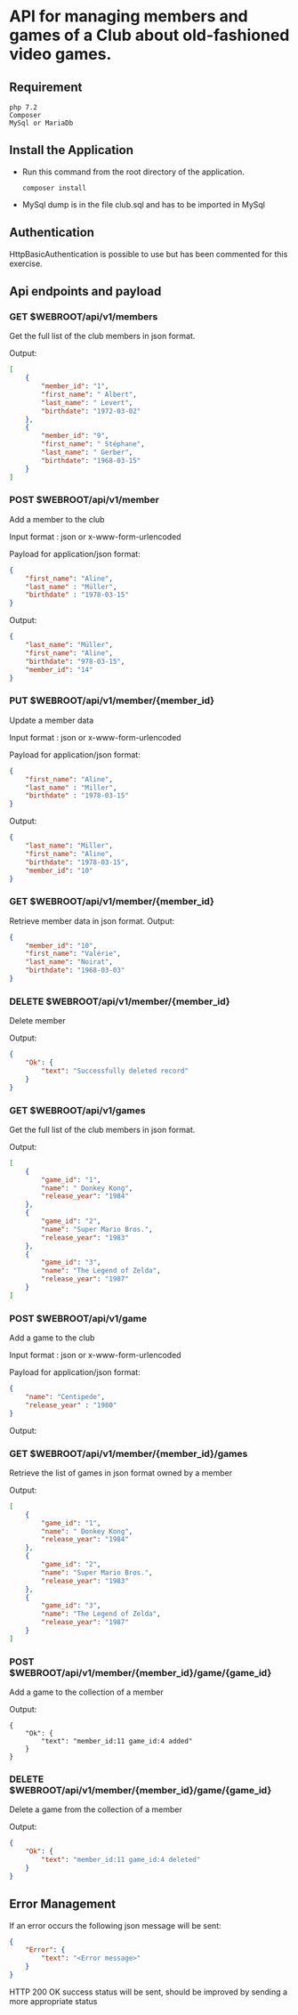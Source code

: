 # API for managing members and games of a Club about old-fashioned video games.

## Requirement

    php 7.2
    Composer
    MySql or MariaDb
## Install the Application

* Run this command from the root directory of the application.

      composer install
* MySql dump is in the file club.sql and has to be imported in MySql
## Authentication
HttpBasicAuthentication is possible to use but has been commented for this exercise.
## Api endpoints and payload

### GET $WEBROOT/api/v1/members
Get the full list of the club members in json format.

Output:
```json
[
    {
        "member_id": "1",
        "first_name": " Albert",
        "last_name": " Levert",
        "birthdate": "1972-03-02"
    },
    {
        "member_id": "9",
        "first_name": " Stéphane",
        "last_name": " Gerber",
        "birthdate": "1968-03-15"
    }
]
```
### POST $WEBROOT/api/v1/member
Add a member to the club

Input format : json or x-www-form-urlencoded

Payload for application/json format: 
```json
{
	"first_name": "Aline",
	"last_name" : "Müller",
	"birthdate" : "1978-03-15"
}
```
Output:
```json
{
    "last_name": "Müller",
    "first_name": "Aline",
    "birthdate": "978-03-15",
    "member_id": "14"
}
```

### PUT $WEBROOT/api/v1/member/{member_id}
Update a member data

Input format : json or x-www-form-urlencoded

Payload for application/json format: 
```json
{
	"first_name": "Aline",
	"last_name" : "Miller",
	"birthdate" : "1978-03-15"
}
```
Output:
```json
{
    "last_name": "Miller",
    "first_name": "Aline",
    "birthdate": "1978-03-15",
    "member_id": "10"
}
```
### GET $WEBROOT/api/v1/member/{member_id}
Retrieve member data in json format.
Output:
```json
{
    "member_id": "10",
    "first_name": "Valérie",
    "last_name": "Noirat",
    "birthdate": "1968-03-03"
}
```

### DELETE $WEBROOT/api/v1/member/{member_id}
Delete member

Output:
```json
{
    "Ok": {
        "text": "Successfully deleted record"
    }
}
```
### GET $WEBROOT/api/v1/games
Get the full list of the club members in json format.

Output:
```json
[
    {
        "game_id": "1",
        "name": " Donkey Kong",
        "release_year": "1984"
    },
    {
        "game_id": "2",
        "name": "Super Mario Bros.",
        "release_year": "1983"
    },
    {
        "game_id": "3",
        "name": "The Legend of Zelda",
        "release_year": "1987"
    }
]
```

### POST $WEBROOT/api/v1/game
Add a game to the club

Input format : json or x-www-form-urlencoded

Payload for application/json format: 
```json
{
	"name": "Centipede",
	"release_year" : "1980"
}
```
Output:


### GET $WEBROOT/api/v1/member/{member_id}/games
Retrieve the list of games in json format owned by a member

Output:
```json
[
    {
        "game_id": "1",
        "name": " Donkey Kong",
        "release_year": "1984"
    },
    {
        "game_id": "2",
        "name": "Super Mario Bros.",
        "release_year": "1983"
    },
    {
        "game_id": "3",
        "name": "The Legend of Zelda",
        "release_year": "1987"
    }
]
```

### POST $WEBROOT/api/v1/member/{member_id}/game/{game_id}
Add a game to the collection of a member

Output:
```json{
{
    "Ok": {
        "text": "member_id:11 game_id:4 added"
    }
}
```
### DELETE $WEBROOT/api/v1/member/{member_id}/game/{game_id}
Delete a game from the collection of a member

Output:
```json
{
    "Ok": {
        "text": "member_id:11 game_id:4 deleted"
    }
}
```

## Error Management

If an error occurs the following json message will be sent:
```json
{
    "Error": {
        "text": "<Error message>"
    }
}
```

HTTP 200 OK success status will be sent, should be improved by sending a more appropriate  status





